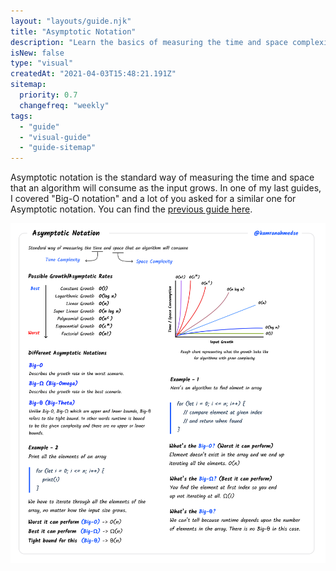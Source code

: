 ```yaml
---
layout: "layouts/guide.njk"
title: "Asymptotic Notation"
description: "Learn the basics of measuring the time and space complexity of algorithms"
isNew: false
type: "visual"
createdAt: "2021-04-03T15:48:21.191Z"
sitemap:
  priority: 0.7
  changefreq: "weekly"
tags:
  - "guide"
  - "visual-guide"
  - "guide-sitemap"
---
```


Asymptotic notation is the standard way of measuring the time and space that an algorithm will consume as the input grows. In one of my last guides, I covered "Big-O notation" and a lot of you asked for a similar one for Asymptotic notation. You can find the [previous guide here](/guides/big-o-notation).

[![](/assets/guides/asymptotic-notation.png)](/assets/guides/asymptotic-notation.png)

